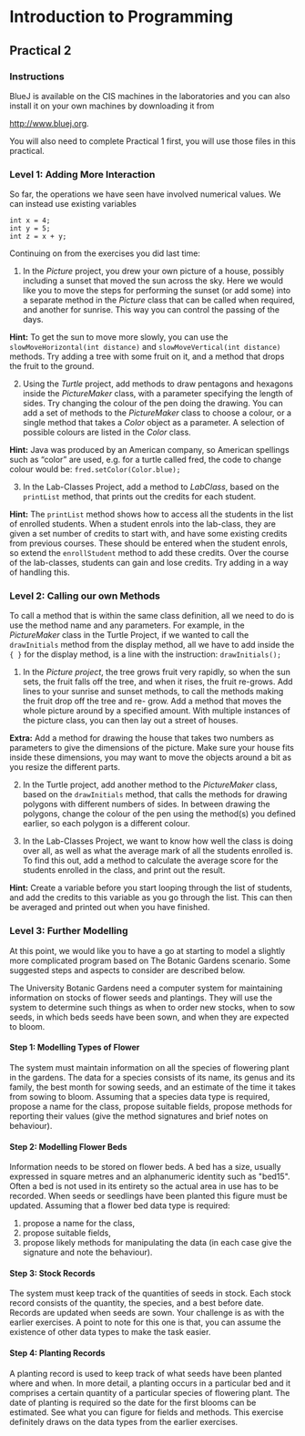 # Introduction to Programming

## Practical 2

### Instructions

BlueJ is available on the CIS machines in the laboratories and you can also install it on your own machines by downloading it from 

<http://www.bluej.org>.

You will also need to complete Practical 1 first, you will use those files in this practical.

### Level 1: Adding More Interaction
So far, the operations we have seen have involved numerical values. We can
instead use existing variables

```
int x = 4;
int y = 5;
int z = x + y;
```

Continuing on from the exercises you did last time:

1. In the _Picture_ project, you drew your own picture of a house, possibly
including a sunset that moved the sun across the sky. Here we would like you
to move the steps for performing the sunset (or add some) into a separate
method in the _Picture_ class that can be called when required, and another for
sunrise. This way you can control the passing of the days.

  __Hint:__ To get the sun to move more slowly, you can use the
`slowMoveHorizontal(int distance)` and
`slowMoveVertical(int distance)` methods.
Try adding a tree with some fruit on it, and a method that drops the fruit to the
ground.

2. Using the _Turtle_ project, add methods to draw pentagons and hexagons inside the
_PictureMaker_ class, with a parameter specifying the length of sides. 
Try changing the colour of the pen doing the drawing. You can add a set of
methods to the _PictureMaker_ class to choose a colour, or a single method that
takes a _Color_ object as a parameter. A selection of possible colours are
listed in the _Color_ class.

  __Hint:__ Java was produced by an American company, so American spellings
such as “color” are used, e.g. for a turtle called fred, the code to change
colour would be: `fred.setColor(Color.blue);`

3. In the Lab-Classes Project, add a method to _LabClass_, based on the
`printList` method, that prints out the credits for each student.

  __Hint:__ The `printList` method shows how to access all the students in the
list of enrolled students.
When a student enrols into the lab-class, they are given a set number of
credits to start with, and have some existing credits from previous courses.
These should be entered when the student enrols, so extend the
`enrollStudent` method to add these credits.
Over the course of the lab-classes, students can gain and lose credits. Try
adding in a way of handling this.

### Level 2: Calling our own Methods

To call a method that is within the same class definition, all we need to do is use the method name and any parameters. For example, in the
_PictureMaker_ class in the Turtle Project, if we wanted to call the
`drawInitials` method from the display method, all we have to add
inside the `{ }` for the display method, is a line with the instruction:
`drawInitials();`

1. In the _Picture project_, the tree grows fruit very rapidly, so when the sun
sets, the fruit falls off the tree, and when it rises, the fruit re-grows. Add
lines to your sunrise and sunset methods, to call the methods making the
fruit drop off the tree and re- grow.
Add a method that moves the whole picture around by a specified amount.
With multiple instances of the picture class, you can then lay out a street of
houses.

  __Extra:__ Add a method for drawing the house that takes two numbers as
parameters to give the dimensions of the picture. Make sure your house
fits inside these dimensions, you may want to move the objects around a
bit as you resize the different parts.

2. In the Turtle project, add another method to the
_PictureMaker_ class, based on the `drawInitials`
method, that calls the methods for drawing 
polygons with different numbers of sides. In between drawing the polygons,
change the colour of the pen using the method(s) you defined earlier, so each
polygon is a different colour.

3. In the Lab-Classes Project, we want to know how well the class is doing
over all, as well as what the average mark of all the students enrolled is. To
find this out, add a method to calculate the average score for the students
enrolled in the class, and print out the result.

  __Hint:__ Create a variable before you start looping through the list of students,
and add the credits to this variable as you go through the list. This can then
be averaged and printed out when you have finished.

### Level 3: Further Modelling

At this point, we would like you to have a go at starting to model a slightly
more complicated program based on The Botanic Gardens scenario.
Some suggested steps and aspects to consider are described below.

The University Botanic Gardens need a computer system for maintaining
information on stocks of flower seeds and plantings. They will use the system
to determine such things as when to order new stocks, when to sow seeds, in
which beds seeds have been sown, and when they are expected to bloom.

#### Step 1: Modelling Types of Flower

The system must maintain information on all the species of flowering plant in
the gardens. The data for a species consists of its name, its genus and its
family, the best month for sowing seeds, and an estimate of the time it takes
from sowing to bloom. Assuming that a species data type is required, propose
a name for the class, propose suitable fields, propose methods for reporting
their values (give the method signatures and brief notes on behaviour).

#### Step 2: Modelling Flower Beds

Information needs to be stored on flower beds. A bed has a size, usually
expressed in square metres and an alphanumeric identity such as "bed15".
Often a bed is not used in its entirety so the actual area in use has to be
recorded. When seeds or seedlings have been planted this figure must be
updated. Assuming that a flower bed data type is required:

1. propose a name for the class,
2. propose suitable fields,
3. propose likely methods for manipulating the data (in each case give the
signature and note the behaviour).

#### Step 3: Stock Records
The system must keep track of the quantities of seeds in stock. Each stock
record consists of the quantity, the species, and a best before date. Records
are updated when seeds are sown. Your challenge is as with the earlier
exercises. A point to note for this one is that, you can assume the existence of
other data types to make the task easier.

#### Step 4: Planting Records
A planting record is used to keep track of what seeds have been planted
where and when. In more detail, a planting occurs in a particular bed and it
comprises a certain quantity of a particular species of flowering plant. The
date of planting is required so the date for the first blooms can be estimated.
See what you can figure for fields and methods. This exercise definitely draws
on the data types from the earlier exercises.